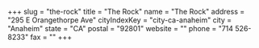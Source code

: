 +++
slug = "the-rock"
title = "The Rock"
name = "The Rock"
address = "295 E Orangethorpe Ave"
cityIndexKey = "city-ca-anaheim"
city = "Anaheim"
state = "CA"
postal = "92801"
website = ""
phone = "714 526-8233"
fax = ""
+++
